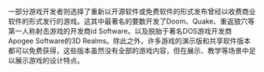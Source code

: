一部分游戏开发者则选择了重新以开源软件或免费软件的形式发布曾经以收费商业软件的形式发行的游戏。这其中最著名的要数开发了Doom、Quake、重返狼穴等第一人称射击游戏的开发商id Software。以及脱胎于著名DOS游戏开发商Apogee Software的3D Realms。除此之外，许多游戏的演示版和共享软件版本都可以免费获得，这些版本虽然没有全部的游戏内容，但在展示、教学等场景中足以展示游戏的设计特点。